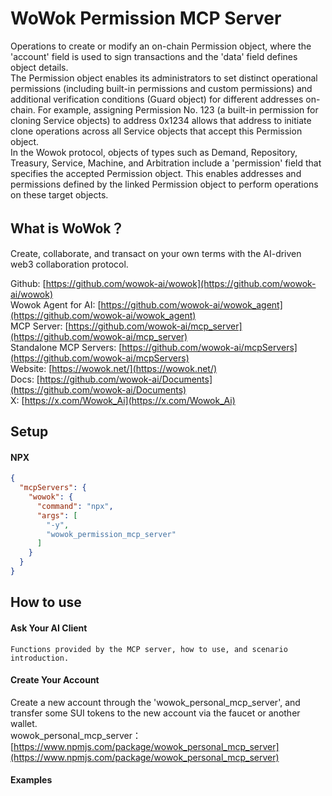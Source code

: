 # WoWok Permission MCP Server
Operations to create or modify an on-chain Permission object, where the 'account' field is used to sign transactions and the 'data' field defines object details.     
The Permission object enables its administrators to set distinct operational permissions (including built-in permissions and custom permissions) and additional verification conditions (Guard object) for different addresses on-chain. For example, assigning Permission No. 123 (a built-in permission for cloning Service objects) to address 0x1234 allows that address to initiate clone operations across all Service objects that accept this Permission object.   
In the Wowok protocol, objects of types such as Demand, Repository, Treasury, Service, Machine, and Arbitration include a 'permission' field that specifies the accepted Permission object. This enables addresses and permissions defined by the linked Permission object to perform operations on these target objects.

## What is WoWok？
Create, collaborate, and transact on your own terms with the AI-driven web3 collaboration protocol.

Github: [https://github.com/wowok-ai/wowok](https://github.com/wowok-ai/wowok)   
Wowok Agent for AI: [https://github.com/wowok-ai/wowok_agent](https://github.com/wowok-ai/wowok_agent)   
MCP Server: [https://github.com/wowok-ai/mcp_server](https://github.com/wowok-ai/mcp_server)   
Standalone MCP Servers: [https://github.com/wowok-ai/mcpServers](https://github.com/wowok-ai/mcpServers)   
Website: [https://wowok.net/](https://wowok.net/)   
Docs: [https://github.com/wowok-ai/Documents](https://github.com/wowok-ai/Documents)   
X: [https://x.com/Wowok_Ai](https://x.com/Wowok_Ai)


## Setup   
#### NPX   
```json
{
  "mcpServers": {
    "wowok": {
      "command": "npx",
      "args": [
        "-y",
        "wowok_permission_mcp_server"
      ]
    }
  }
}
```

## How to use     
#### Ask Your AI Client    
```
Functions provided by the MCP server, how to use, and scenario introduction.
```

#### Create Your Account    
Create a new account through the 'wowok_personal_mcp_server', and transfer some SUI tokens to the new account via the faucet or another wallet.         
wowok_personal_mcp_server：[https://www.npmjs.com/package/wowok_personal_mcp_server](https://www.npmjs.com/package/wowok_personal_mcp_server)     
 
#### Examples    

